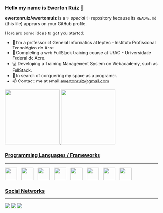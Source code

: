 ### Hello my name is Ewerton Ruiz 👋


**ewertonruiz/ewertonruiz** is a ✨ _special_ ✨ repository because its `README.md` (this file) appears on your GitHub profile.

Here are some ideas to get you started:

- 🔭 I’m a professor of General Informatics at Ieptec - Instituto Profissional Tecnológico do Acre.
- 💼 Completing a web FullStack training course at UFAC - Universidade Federal do Acre.
- 💻 Developing a Training Management System on Webacademy, such as FullStack.
- 💬 In search of conquering my space as a programer.
- 📫 Contact: me at email:ewertonruiz@gmail.com

<div>
  <a href="https://github.com/ewertonruiz">
  <img height="180em" src="https://github-readme-stats-sigma-five.vercel.app/api?username=ewertonruiz&show_icons=true&theme=radical"/>
  <img height="180em" src="https://github-readme-stats-sigma-five.vercel.app/api/top-langs/?username=ewertonruiz&layout=compact&langs_count=16&theme=radical"/>
</div>

### Programming Languages / Frameworks
---
<div style="display: inline-block;">
    <img width="40px" style="margin-left: 0" src="https://cdn.jsdelivr.net/gh/devicons/devicon/icons/css3/css3-original.svg" />
    <img width="40px" style="margin-left: 10px" src="https://cdn.jsdelivr.net/gh/devicons/devicon/icons/html5/html5-original.svg"/>
    <img width="40px" style="margin-left: 10px" src="https://cdn.jsdelivr.net/gh/devicons/devicon/icons/javascript/javascript-original.svg" />
    <img width="40px" style="margin-left: 10px" src="https://cdn.jsdelivr.net/gh/devicons/devicon/icons/nodejs/nodejs-original.svg" />
    <img width="40px" style="margin-left: 10px" src="https://cdn.jsdelivr.net/gh/devicons/devicon/icons/figma/figma-original.svg" />
    <img width="40px" style="margin-left: 10px" src="https://cdn.jsdelivr.net/gh/devicons/devicon/icons/php/php-original.svg" />
    <img width="40px" style="margin-left: 10px" src="https://cdn.jsdelivr.net/gh/devicons/devicon/icons/mysql/mysql-original.svg" />
    <img width="40px" style="margin-left: 10px" src="https://cdn.jsdelivr.net/gh/devicons/devicon/icons/angularjs/angularjs-original.svg"/>
    
</div>

### Social Networks
---
 
<div> 
  <a href="https://www.instagram.com/ewertonruizaguias/" target="_blank"><img src="https://img.shields.io/badge/-Instagram-%23E4405F?style=for-the-badge&logo=instagram&logoColor=white" target="_blank"></a>
  <a href = "mailto:ewertonruiz@gmail.com"><img src="https://img.shields.io/badge/-Gmail-%23333?style=for-the-badge&logo=gmail&logoColor=white" target="_blank"></a>
  <a href="https://www.linkedin.com/in/ewerton-ruiz-de-almada-238166a1/" target="_blank"><img src="https://img.shields.io/badge/-LinkedIn-%230077B5?style=for-the-badge&logo=linkedin&logoColor=white" target="_blank"></a> 
</div>
